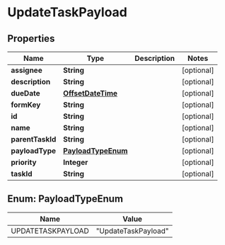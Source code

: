 
# UpdateTaskPayload

## Properties
Name | Type | Description | Notes
------------ | ------------- | ------------- | -------------
**assignee** | **String** |  |  [optional]
**description** | **String** |  |  [optional]
**dueDate** | [**OffsetDateTime**](OffsetDateTime.md) |  |  [optional]
**formKey** | **String** |  |  [optional]
**id** | **String** |  |  [optional]
**name** | **String** |  |  [optional]
**parentTaskId** | **String** |  |  [optional]
**payloadType** | [**PayloadTypeEnum**](#PayloadTypeEnum) |  |  [optional]
**priority** | **Integer** |  |  [optional]
**taskId** | **String** |  |  [optional]


<a name="PayloadTypeEnum"></a>
## Enum: PayloadTypeEnum
Name | Value
---- | -----
UPDATETASKPAYLOAD | &quot;UpdateTaskPayload&quot;



